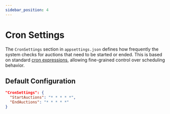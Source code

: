 ```yaml
---
sidebar_position: 4
---
```


# Cron Settings

The `CronSettings` section in `appsettings.json` defines how frequently the system checks for auctions that need to be started or ended. This is based on standard [cron expressions](https://en.wikipedia.org/wiki/Cron), allowing fine-grained control over scheduling behavior.

## Default Configuration

```json
"CronSettings": {
  "StartAuctions": "* * * * *",
  "EndAuctions": "* * * * *"
}
